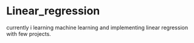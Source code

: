 # Linear_regression
currently i learning machine learning and implementing linear regression with few projects.
